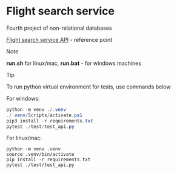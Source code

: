 # Flight search service #
Fourth project of non-relational databases

[Flight search service API](https://mif-nosql-assignments.s3.eu-central-1.amazonaws.com/2024/neo4j/neo4j-1.html) - reference point
> [!NOTE]
> **run.sh** for linux/mac, **run.bat** - for windows machines

> [!TIP]
To run python virtual environment for tests, use commands below

For windows:
```powershell
python -m venv ./.venv
./.venv/Scripts/activate.ps1 
pip3 install -r requirements.txt
pytest ./test/test_api.py
```

For linux/mac:
```shell
python -m venv .venv
source .venv/bin/activate
pip install -r requirements.txt
pytest ./test/test_api.py
```